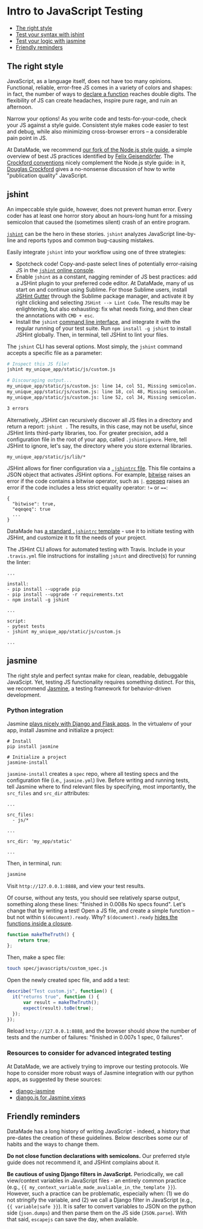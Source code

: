 # Intro to JavaScript Testing

* [The right style](#the-right-style)
* [Test your syntax with jshint](#jshint)
* [Test your logic with jasmine](#jasmine)
* [Friendly reminders](#friendly-reminders)

## The right style

JavaScript, as a language itself, does not have too many opinions. Functional, reliable, error-free JS comes in a variety of colors and shapes: in fact, the number of ways to [declare a function](https://www.bryanbraun.com/2014/11/27/every-possible-way-to-define-a-javascript-function/) reaches double digits. The flexibility of JS can create headaches, inspire pure rage, and ruin an afternoon. 

Narrow your options! As you write code and tests-for-your-code, check your JS against a style guide. Consistent style makes code easier to test and debug, while also minimizing cross-browser errors – a considerable pain point in JS. 

At DataMade, we recommend [our fork of the Node.js style guide](https://github.com/datamade/node-style-guide), a simple overview of best JS practices identified by [Felix Geisendörfer](http://felixge.de/). The [Crockford conventions](http://javascript.crockford.com/code.html) nicely complement the Node.js style guide: in it, [Douglas Crockford](https://en.wikipedia.org/wiki/Douglas_Crockford) gives a no-nonsense discussion of how to write "publication quality" JavaScript. 

## jshint

An impeccable style guide, however, does not prevent human error. Every coder has at least one horror story about an hours-long hunt for a missing semicolon that caused the (sometimes silent) crash of an entire program. 

[`jshint`](http://jshint.com/about/) can be the hero in these stories. `jshint` analyzes JavaScript line-by-line and reports typos and common bug-causing mistakes.  

Easily integrate `jshint` into your workflow using one of three strategies:

* Spotcheck code! Copy-and-paste select lines of potentially error-raising JS in the [`jshint` online console](http://jshint.com/). 
* Enable `jshint` as a constant, nagging reminder of JS best practices: add a JSHint plugin to your preferred code editor. At DataMade, many of us start on and continue using Sublime. For those Sublime users, install [JSHint Gutter](https://github.com/victorporof/Sublime-JSHint) through the Sublime package manager, and activate it by right clicking and selecting `JSHint --> Lint Code`. The results may be enlightening, but also exhausting: fix what needs fixing, and then clear the annotations with `CMD + esc`.
* Install the `jshint` [command line interface](http://jshint.com/docs/cli/), and integrate it with the regular running of your test suite. Run `npm install -g jshint` to install JSHint globally. Then, in terminal, tell JSHint to lint your files. 

The `jshint` CLI has several options. Most simply, the `jshint` command accepts a specific file as a parameter:

``` bash
# Inspect this JS file!
jshint my_unique_app/static/js/custom.js

# Discouraging output...
my_unique_app/static/js/custom.js: line 14, col 51, Missing semicolon.
my_unique_app/static/js/custom.js: line 18, col 48, Missing semicolon.
my_unique_app/static/js/custom.js: line 52, col 34, Missing semicolon.

3 errors
```

Alternatively, JSHint can recursively discover all JS files in a directory and return a report: `jshint .` The results, in this case, may not be useful, since JSHint lints third-party libraries, too. For greater precision, add a configuration file in the root of your app, called `.jshintignore`. Here, tell JSHint to ignore, let's say, the directory where you store external libraries.

```
my_unique_app/static/js/lib/*
```

JSHint allows for finer configuration via a [`.jshintrc` file](http://jshint.com/docs/). This file contains a JSON object that activates JSHint options. For example, [bitwise](http://jshint.com/docs/options/#bitwise) raises an error if the code contains a bitwise operator, such as `|`. [eqeqeq](http://jshint.com/docs/options/#eqeqeq) raises an error if the code includes a less strict equality operator: `!=` or `==`:

```
{
  "bitwise": true,
  "eqeqeq": true
  ...
}
```

DataMade has [a standard `.jshintrc` template](/handy-files/.jshintrc) - use it to initiate testing with JSHint, and customize it to fit the needs of your project. 

The JSHint CLI allows for automated testing with Travis. Include in your `.travis.yml` file instructions for installing `jshint` and directive(s) for running the linter:

```
...

install:
- pip install --upgrade pip
- pip install --upgrade -r requirements.txt
- npm install -g jshint

...

script: 
- pytest tests
- jshint my_unique_app/static/js/custom.js

...
``` 

## jasmine

The right style and perfect syntax make for clean, readable, debuggable JavaScipt. Yet, testing JS functionality requires something distinct. For this, we recommend [Jasmine](https://jasmine.github.io/2.0/introduction.html), a testing framework for behavior-driven development. 

### Python integration

Jasmine [plays nicely with Django and Flask apps](https://jasmine.github.io/setup/python.html). In the virtualenv of your app, install Jasmine and initialize a project:

```
# Install
pip install jasmine

# Initialize a project
jasmine-install
```

`jasmine-install` creates a `spec` repo, where all testing specs and the configuration file (i.e., `jasmine.yml`) live. Before writing and running tests, tell Jasmine where to find relevant files by specifying, most importantly, the `src_files` and `src_dir` attributes:

```
...

src_files:
  - js/*

...

src_dir: 'my_app/static'

...
```

Then, in terminal, run:

```bash
jasmine
```

Visit `http://127.0.0.1:8888`, and view your test results.

Of course, without any tests, you should see relatively sparse output, something along these lines: "finished in 0.008s No specs found". Let's change that by writing a test! Open a JS file, and create a simple function – but not within `$(document).ready`. Why? `$(document).ready` [hides the functions inside a closure](http://bittersweetryan.github.io/jasmine-presentation/#slide-17).

```javascript
function makeTheTruth() {
    return true;
};
```

Then, make a spec file:

```bash
touch spec/javascripts/custom_spec.js
```

Open the newly created spec file, and add a test:

```javascript
describe("Test custom.js", function() {
  it("returns true", function () {
      var result = makeTheTruth();
      expect(result).toBe(true);
  });
});
```

Reload `http://127.0.0.1:8888`, and the browser should show the number of tests and the number of failures: "finished in 0.007s 1 spec, 0 failures". 

### Resources to consider for advanced integrated testing

At DataMade, we are actively trying to improve our testing protocols. We hope to consider more robust ways of Jasmine integration with our python apps, as suggested by these sources:

* [django-jasmine](https://github.com/jakeharding/django-jasmine)
* [django.js for Jasmine views](http://djangojs.readthedocs.io/en/latest/test.html)

## Friendly reminders

DataMade has a long history of writing JavaScript - indeed, a history that pre-dates the creation of these guidelines. Below describes some our of habits and the ways to change them.

**Do not close function declarations with semicolons.** Our preferred style guide does not recommend it, and JSHint complains about it.

**Be cautious of using Django filters in JavaScript.** Periodically, we call view/context variables in JavaScript files - an entirely common practice (e.g., `{{ my_context_variable_made_avaliable_in_the_template }}`). However, such a practice can be problematic, especially when: (1) we do not stringify the variable, and (2) we call a Django filter in JavaScript (e.g., `{{ variable|safe }}`). It is safer to convert variables to JSON on the python side (`json.dumps`) and then parse them on the JS side (`JSON.parse`). With that said, `escapejs` can save the day, when available.  
